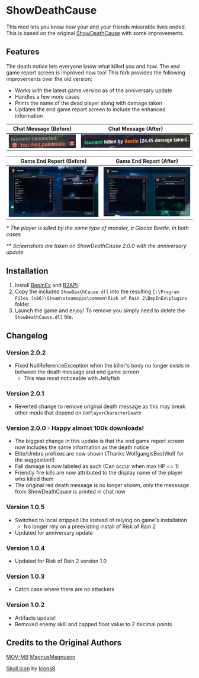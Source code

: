 # ShowDeathCause
This mod lets you know how your and your friends miserable lives ended. This is based on the original [ShowDeathCause](https://github.com/MOV-MB/ShowDeathCause) with some improvements.

## Features
The death notice lets everyone know what killed you and how. The end game report screen is improved now too! This fork provides the following improvements over the old version:
- Works with the latest game version as of the anniversary update
- Handles a few more cases
- Prints the name of the dead player along with damage taken
- Updates the end game report screen to include the enhanced information

| Chat Message (Before) | Chat Message (After) |
| ----- | ----- |
| ![Before](ExampleChatBefore.jpg) | ![After](ExampleChatAfter.jpg) |

| Game End Report (Before) | Game End Report (After) |
| ------ | ------ |
| ![Before](ExampleBefore.jpg) | ![After](ExampleAfter.jpg) |

_* The player is killed by the same type of monster, a Glacial Beetle, in both cases_

_** Screenshots are taken on ShowDeathCause 2.0.0 with the anniversary update_

## Installation
1. Install [BepInEx](https://thunderstore.io/package/bbepis/BepInExPack/) and [R2API](https://thunderstore.io/package/tristanmcpherson/R2API/).
2. Copy the included `ShowDeathCause.dll` into the resulting `C:\Program Files (x86)\Steam\steamapps\common\Risk of Rain 2\BepInEx\plugins` folder.
3. Launch the game and enjoy! To remove you simply need to delete the `ShowDeathCause.dll` file.

## Changelog
### Version 2.0.2
- Fixed NullReferenceException when the killer's body no longer exists in between the death message and end game screen
    - This was most noticeable with Jellyfish

### Version 2.0.1
- Reverted change to remove original death message as this may break other mods that depend on `OnPlayerCharacterDeath`

### Version 2.0.0 - Happy almost 100k downloads!
- The biggest change in this update is that the end game report screen now includes the same information as the death notice
- Elite/Umbra prefixes are now shown (Thanks WolfgangIsBestWolf for the suggestion!)
- Fall damage is now labeled as such (Can occur when max HP <= 1)
- Friendly fire kills are now attributed to the display name of the player who killed them
- The original red death message is no longer shown, only the messsage from ShowDeathCause is printed in chat now

### Version 1.0.5
- Switched to local stripped libs instead of relying on game's installation
    - No longer rely on a preexisting install of Risk of Rain 2
- Updated for anniversary update

### Version 1.0.4
- Updated for Risk of Rain 2 version 1.0

### Version 1.0.3
- Catch case where there are no attackers

### Version 1.0.2
- Artifacts update!
- Removed enemy skill and capped float value to 2 decimal points

## Credits to the Original Authors
[MOV-MB](https://github.com/MOV-MB)
[MagnusMagnuson](https://thunderstore.io/package/MagnusMagnuson/)

[Skull icon](https://icons8.com/icons/set/skull) by [Icons8](https://icons8.com).

